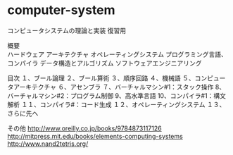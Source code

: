 # computer-system

コンピュータシステムの理論と実装
復習用

概要<br>
ハードウェア
アーキテクチャ
オペレーティングシステム
プログラミング言語、コンパイラ
データ構造とアルゴリズム
ソフトウェアエンジニアリング

目次
１、ブール論理
２、ブール算術
３、順序回路
４、機械語
５、コンピュータアーキテクチャ
６、アセンブラ
７、バーチャルマシン#1：スタック操作
8、バーチャルマシン#2：プログラム制御
9、高水準言語
10、コンパイラ#1：構文解析
１１、コンパイラ#：コード生成
１２、オペレーティングシステム
１３、さらに先へ

その他
http://www.oreilly.co,jp/books/9784873117126
http://mitpress.mit.edu/books/elements-computing-systems
http://www.nand2tetris.org/
